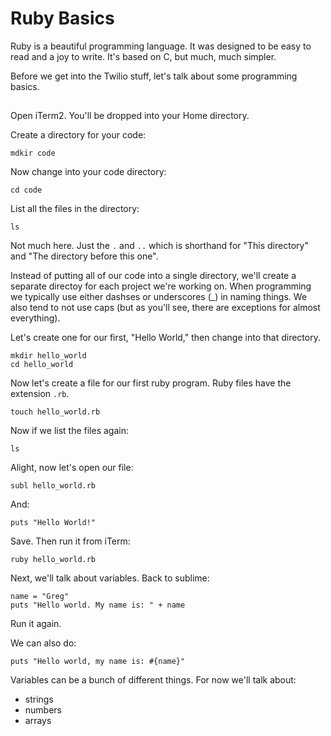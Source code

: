 # Ruby Basics

Ruby is a beautiful programming language. It was designed to be easy to read and a joy to write. It's based on C, but much, much simpler. 

Before we get into the Twilio stuff, let's talk about some programming basics. 

## 

Open iTerm2. You'll be dropped into your Home directory. 

Create a directory for your code: 
```
mdkir code
```

Now change into your code directory: 
```
cd code
```

List all the files in the directory: 
```
ls
```
Not much here. Just the ```.``` and ```..``` which is shorthand for "This directory" and "The directory before this one". 

Instead of putting all of our code into a single directory, we'll create a separate directoy for each project we're working on. When programming we typically use either dashses or underscores (_) in naming things. We also tend to not use caps (but as you'll see, there are exceptions for almost everything). 

Let's create one for our first, "Hello World," then change into that directory. 

```
mkdir hello_world
cd hello_world
```

Now let's create a file for our first ruby program. Ruby files have the extension ```.rb```. 

```
touch hello_world.rb
```

Now if we list the files again: 

```
ls
```

Alight, now let's open our file: 

```
subl hello_world.rb
```

And: 

```
puts "Hello World!"
```

Save. Then run it from iTerm: 

```
ruby hello_world.rb
```

Next, we'll talk about variables. Back to sublime: 

```
name = "Greg"
puts "Hello world. My name is: " + name
```

Run it again. 

We can also do: 

``` 
puts "Hello world, my name is: #{name}"
```

Variables can be a bunch of different things. For now we'll talk about: 

* strings
* numbers
* arrays






